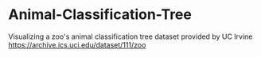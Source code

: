 # Animal-Classification-Tree
Visualizing a zoo's animal classification tree dataset provided by UC Irvine https://archive.ics.uci.edu/dataset/111/zoo 
